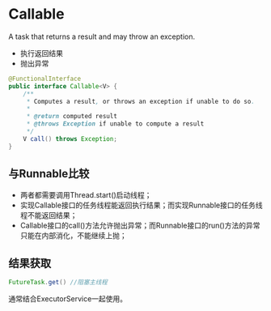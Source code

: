 # Callable

A task that returns a result and may throw an exception.

* 执行返回结果
* 抛出异常

```java
@FunctionalInterface
public interface Callable<V> {
    /**
     * Computes a result, or throws an exception if unable to do so.
     *
     * @return computed result
     * @throws Exception if unable to compute a result
     */
    V call() throws Exception;
}
```

## 与Runnable比较

* 两者都需要调用Thread.start\(\)启动线程；
* 实现Callable接口的任务线程能返回执行结果；而实现Runnable接口的任务线程不能返回结果；
* Callable接口的call\(\)方法允许抛出异常；而Runnable接口的run\(\)方法的异常只能在内部消化，不能继续上抛；

## 结果获取

```java
FutureTask.get() //阻塞主线程
```

通常结合ExecutorService一起使用。

